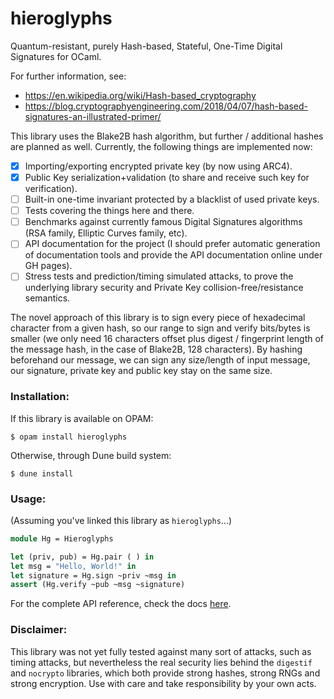 # hieroglyphs

Quantum-resistant, purely Hash-based, Stateful, One-Time Digital Signatures for OCaml.

For further information, see:
- https://en.wikipedia.org/wiki/Hash-based_cryptography
- https://blog.cryptographyengineering.com/2018/04/07/hash-based-signatures-an-illustrated-primer/

This library uses the Blake2B hash algorithm, but further / additional hashes are
planned as well. Currently, the following things are implemented now:

- [x] Importing/exporting encrypted private key (by now using ARC4).
- [x] Public Key serialization+validation (to share and receive such key for verification).
- [ ] Built-in one-time invariant protected by a blacklist of used private keys.
- [ ] Tests covering the things here and there.
- [ ] Benchmarks against currently famous Digital Signatures algorithms (RSA family,
  Elliptic Curves family, etc).
- [ ] API documentation for the project (I should prefer automatic generation of
  documentation tools and provide the API documentation online under GH pages).
- [ ] Stress tests and prediction/timing simulated attacks, to prove the underlying
  library security and Private Key collision-free/resistance semantics.

The novel approach of this library is to sign every piece of hexadecimal character
from a given hash, so our range to sign and verify bits/bytes is smaller (we only
need 16 characters offset plus digest / fingerprint length of the message hash,
in the case of Blake2B, 128 characters). By hashing beforehand our message, we
can sign any size/length of input message, our signature, private key and public
key stay on the same size.


### Installation:

If this library is available on OPAM:

```shell
$ opam install hieroglyphs
```

Otherwise, through Dune build system:

```shell
$ dune install
```

### Usage:

(Assuming you've linked this library as `hieroglyphs`...)

```ocaml
module Hg = Hieroglyphs

let (priv, pub) = Hg.pair ( ) in
let msg = "Hello, World!" in
let signature = Hg.sign ~priv ~msg in
assert (Hg.verify ~pub ~msg ~signature)
```

For the complete API reference, check the docs
[here](https://marcoonroad.github.io/hieroglyphs).

### Disclaimer:

This library was not yet fully tested against many sort of attacks, such as timing
attacks, but nevertheless the real security lies behind the `digestif` and `nocrypto`
libraries, which both provide strong hashes, strong RNGs and strong encryption. Use
with care and take responsibility by your own acts.
